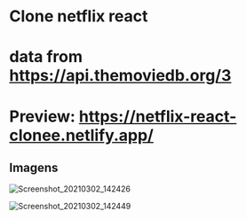 # Clone netflix react

# data from https://api.themoviedb.org/3

# Preview: https://netflix-react-clonee.netlify.app/

## Imagens
![Screenshot_20210302_142426](https://user-images.githubusercontent.com/47065330/109690029-ab8ca780-7b64-11eb-8c5b-b44809583643.png)


![Screenshot_20210302_142449](https://user-images.githubusercontent.com/47065330/109690037-ad566b00-7b64-11eb-90cc-4b7ca036fd72.png)




